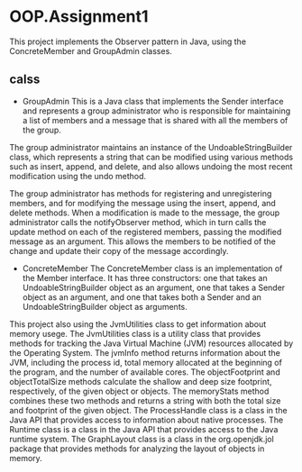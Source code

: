 # OOP.Assignment1

This project implements the Observer pattern in Java, using the ConcreteMember and GroupAdmin classes.

## calss 

* GroupAdmin
This is a Java class that implements the Sender interface and represents a group administrator who is responsible for
maintaining a list of members and a message that is shared with all the members of the group.

 The group administrator maintains an instance of the UndoableStringBuilder class, which represents a string that
can be modified using various methods such as insert, append, and delete, and also allows undoing the most recent modification
 using the undo method.

The group administrator has methods for registering and unregistering members, and for modifying the message using
the insert, append, and delete methods. When a modification is made to the message, the group administrator calls the
notifyObserver method, which in turn calls the update method on each of the registered members, passing the modified message
as an argument. This allows the members to be notified of the change and update their copy of the message accordingly.

* ConcreteMember
The ConcreteMember class is an implementation of the Member interface. It has three constructors: one that takes
 an UndoableStringBuilder object as an argument, one that takes a Sender object as an argument, and one that takes both a
 Sender and an UndoableStringBuilder object as arguments.

This project also using the JvmUtilities class to get information about memory usege.
The JvmUtilities class is a utility class that provides methods for tracking the Java Virtual Machine (JVM) resources allocated by the Operating System.
The jvmInfo method returns information about the JVM, including the process id, total memory allocated at the beginning of the program, and the number of available cores.
The objectFootprint and objectTotalSize methods calculate the shallow and deep size footprint, respectively, of the given object or objects. The memoryStats method combines these two methods and returns a string with both the total size and footprint of the given object.
The ProcessHandle class is a class in the Java API that provides access to information about native processes. The Runtime class is a class in the Java API that provides access to the Java runtime system. The GraphLayout class is a class in the org.openjdk.jol package that provides methods for analyzing the layout of objects in memory.
